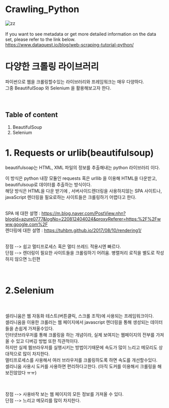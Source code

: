 #  Crawling_Python
![zz](https://cdn.inflearn.com/wp-content/uploads/python_crawler.jpg) </br></br>
If you want to see metadata or get more detailed information on the data set, please refer to the link below.</br>
<https://www.dataquest.io/blog/web-scraping-tutorial-python/>
 
# 다양한 크롤링 라이브러리
파이썬으로 웹을 크롤링할수있는 라이브러리와 프레임워크는 매우 다양하다.</br>
그중 BeautifulSoap 와 Selenium 을 활용해보고자 한다.</br></br></br>

 ## Table of content
1. BeautifulSoup
2. Selenium

# 1. Requests or urlib(beautifulsoup)

beautifulsoap는 HTML, XML 파일의 정보를 추출해내는 python 라이브러리 이다.</br>

이 방식은 python 내장 모듈인 requests 혹은 urllib 을 이용해 HTML을 다운받고, beautifulsoup로 데이터를 추출하는 방식이다.</br>
해당 방식은 HTML을 다운 받기에 , 서버사이드렌더링을 사용하지않는 SPA 사이트나, javaScript 렌더링을 필요로하는 사이트들은 크롤링하기 어렵다고 한다.</br></br>


SPA 에 대한 설명 : https://m.blog.naver.com/PostView.nhn?blogId=azure0777&logNo=220812404024&proxyReferer=https:%2F%2Fwww.google.com%2F</br>
렌더링에 대한 설명 : https://tuhbm.github.io/2017/08/10/rendering1/</br></br>

장점 --> 쉽고 멀티프로세스 혹은 멀티 쓰레드 적용시엔 빠르다.</br>
단점 --> 렌더링이 필요한 사이트들을 크롤링하기 어려움. 병렬처리 로직을 별도로 작성하지 않으면 느린편</br>
</br></br>

# 2.Selenium
</br></br>
셀리니움은 웹 자동화 테스트(버튼클릭, 스크롤 조작)에 사용되는 프레임워크이다.</br>
셀리니움을 이용한 크롤러는 웹 페이지에서 javascript 렌더링을 통해 생성되는 데이터들을 손쉽게 가져올수있다.</br>
인터넷브라우저를 통해 크롤링을 하는 개념이라, 실제 보여지는 웹페이지의 전부를 가져올 수 있고 디버깅 방법 또한 직관적이다.</br>
하지만 실제 웹브라우저를 실행시키는 방법이기때문에 속도가 많이 느리고 메모리도 상대적으로 많이 차지한다.</br>
멀티프로세스를 사용해서 여러 브라우저를 크롤링하도록 하면 속도를 개선할수있다.</br>
셀리니움 사용시 도커를 사용하면 편리하다고한다. (아직 도커를 이용해서 크롤링을 해보진않았다 ㅠㅠ)</br>

</br></br>
장점 --> 사용바작 보는 웹 페이지의 모든 정보를 가져올 수 있다.</br>
단점 --> 느리고 메모리를 많이 차지한다.
